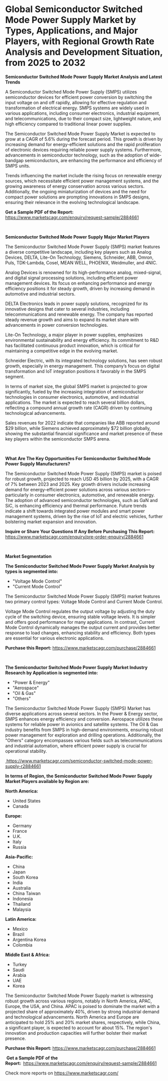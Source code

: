 <p><h1>Global Semiconductor Switched Mode Power Supply Market by Types, Applications, and Major Players, with Regional Growth Rate Analysis and Development Situation, from 2025 to 2032</h1></p><p><strong>Semiconductor Switched Mode Power Supply Market Analysis and Latest Trends</strong></p>
<p><p>A Semiconductor Switched Mode Power Supply (SMPS) utilizes semiconductor devices for efficient power conversion by switching the input voltage on and off rapidly, allowing for effective regulation and transformation of electrical energy. SMPS systems are widely used in various applications, including consumer electronics, industrial equipment, and telecommunications, due to their compact size, lightweight nature, and high efficiency compared to traditional linear power supplies.</p><p>The Semiconductor Switched Mode Power Supply Market is expected to grow at a CAGR of 5.6% during the forecast period. This growth is driven by increasing demand for energy-efficient solutions and the rapid proliferation of electronic devices requiring reliable power supply systems. Furthermore, advancements in semiconductor technology, such as the adoption of wide-bandgap semiconductors, are enhancing the performance and efficiency of SMPS units. </p><p>Trends influencing the market include the rising focus on renewable energy sources, which necessitate efficient power management systems, and the growing awareness of energy conservation across various sectors. Additionally, the ongoing miniaturization of devices and the need for compact power solutions are prompting innovations in SMPS designs, ensuring their relevance in the evolving technological landscape.</p></p>
<p><strong>Get a Sample PDF of the Report:&nbsp;</strong> <a href="https://www.marketscagr.com/enquiry/request-sample/2884661?utm_campaign=2194&utm_medium=2&utm_source=Github&utm_content=ia&utm_term=13032025&utm_id=semiconductor-switched-mode-power-supply">https://www.marketscagr.com/enquiry/request-sample/2884661</a></p>
<p>&nbsp;</p>
<p><strong>Semiconductor Switched Mode Power Supply Major Market Players</strong></p>
<p><p>The Semiconductor Switched Mode Power Supply (SMPS) market features a diverse competitive landscape, including key players such as Analog Devices, DELTA, Lite-On Technology, Siemens, Schneider, ABB, Omron, Puls, TDK-Lambda, Cosel, MEAN WELL, PHOENIX, Weidmuller, and 4NIC. </p><p>Analog Devices is renowned for its high-performance analog, mixed-signal, and digital signal processing solutions, including efficient power management devices. Its focus on enhancing performance and energy efficiency positions it for steady growth, driven by increasing demand in automotive and industrial sectors.</p><p>DELTA Electronics leads in power supply solutions, recognized for its innovative designs that cater to several industries, including telecommunications and renewable energy. The company has reported steady revenue growth and aims to expand its market share with advancements in power conversion technologies.</p><p>Lite-On Technology, a major player in power supplies, emphasizes environmental sustainability and energy efficiency. Its commitment to R&D has facilitated continuous product innovation, which is critical for maintaining a competitive edge in the evolving market.</p><p>Schneider Electric, with its integrated technology solutions, has seen robust growth, especially in energy management. This company’s focus on digital transformation and IoT integration positions it favorably in the SMPS segment.</p><p>In terms of market size, the global SMPS market is projected to grow significantly, fueled by the increasing integration of semiconductor technologies in consumer electronics, automotive, and industrial applications. The market is expected to reach several billion dollars, reflecting a compound annual growth rate (CAGR) driven by continuing technological advancements.</p><p>Sales revenues for 2022 indicate that companies like ABB reported around $29 billion, while Siemens achieved approximately $72 billion globally, showing the substantial financial significance and market presence of these key players within the semiconductor SMPS arena.</p></p>
<p>&nbsp;</p>
<p><strong>What Are The Key Opportunities For Semiconductor Switched Mode Power Supply Manufacturers?</strong></p>
<p><p>The Semiconductor Switched Mode Power Supply (SMPS) market is poised for robust growth, projected to reach USD 45 billion by 2025, with a CAGR of 7% between 2023 and 2025. Key growth drivers include increasing demand for energy-efficient power solutions across various sectors—particularly in consumer electronics, automotive, and renewable energy. The adoption of advanced semiconductor technologies, such as GaN and SiC, is enhancing efficiency and thermal performance. Future trends indicate a shift towards integrated power modules and smart power management systems, driven by the rise of IoT and electric vehicles, further bolstering market expansion and innovation.</p></p>
<p><strong>Inquire or Share Your Questions If Any Before Purchasing This Report:</strong> <a href="https://www.marketscagr.com/enquiry/pre-order-enquiry/2884661?utm_campaign=2194&utm_medium=2&utm_source=Github&utm_content=ia&utm_term=13032025&utm_id=semiconductor-switched-mode-power-supply">https://www.marketscagr.com/enquiry/pre-order-enquiry/2884661</a></p>
<p>&nbsp;</p>
<p><strong>Market Segmentation</strong></p>
<p><strong>The Semiconductor Switched Mode Power Supply Market Analysis by types is segmented into:</strong></p>
<p><ul><li>"Voltage Mode Control"</li><li>"Current Mode Control"</li></ul></p>
<p><p>The Semiconductor Switched Mode Power Supply (SMPS) market features two primary control types: Voltage Mode Control and Current Mode Control. </p><p>Voltage Mode Control regulates the output voltage by adjusting the duty cycle of the switching device, ensuring stable voltage levels. It is simpler and offers good performance for many applications. In contrast, Current Mode Control dynamically manages the output current and provides better response to load changes, enhancing stability and efficiency. Both types are essential for various electronic applications.</p></p>
<p><strong>Purchase this Report:&nbsp;</strong><a href="https://www.marketscagr.com/purchase/2884661?utm_campaign=2194&utm_medium=2&utm_source=Github&utm_content=ia&utm_term=13032025&utm_id=semiconductor-switched-mode-power-supply">https://www.marketscagr.com/purchase/2884661</a></p>
<p>&nbsp;</p>
<p><strong>The Semiconductor Switched Mode Power Supply Market Industry Research by Application is segmented into:</strong></p>
<p><ul><li>"Power & Energy"</li><li>"Aerospace"</li><li>"Oil & Gas"</li><li>"Others"</li></ul></p>
<p><p>The Semiconductor Switched Mode Power Supply (SMPS) Market has diverse applications across several sectors. In the Power & Energy sector, SMPS enhances energy efficiency and conversion. Aerospace utilizes these systems for reliable power in avionics and satellite systems. The Oil & Gas industry benefits from SMPS in high-demand environments, ensuring robust power management for exploration and drilling operations. Additionally, the "Others" category encompasses various fields such as telecommunications and industrial automation, where efficient power supply is crucial for operational stability.</p></p>
<p><a href="https://www.marketscagr.com/semiconductor-switched-mode-power-supply-r2884661?utm_campaign=2194&utm_medium=2&utm_source=Github&utm_content=ia&utm_term=13032025&utm_id=semiconductor-switched-mode-power-supply">&nbsp;https://www.marketscagr.com/semiconductor-switched-mode-power-supply-r2884661</a></p>
<p><strong>In terms of Region, the Semiconductor Switched Mode Power Supply Market Players available by Region are:</strong></p>
<p>
    <p> <strong> North America: </strong>
        <ul>
            <li>United States</li>
            <li>Canada</li>
        </ul>
        </p> 
    <p> <strong> Europe: </strong>
        <ul>
            <li>Germany</li>
            <li>France</li>
            <li>U.K.</li>
            <li>Italy</li>
            <li>Russia</li>
        </ul>
        </p> 
    <p> <strong> Asia-Pacific: </strong>
        <ul>
            <li>China</li>
            <li>Japan</li>
            <li>South Korea</li>
            <li>India</li>
            <li>Australia</li>
            <li>China Taiwan</li>
            <li>Indonesia</li>
            <li>Thailand</li>
            <li>Malaysia</li>
        </ul>
        </p> 
    <p> <strong> Latin America: </strong>
        <ul>
            <li>Mexico</li>
            <li>Brazil</li>
            <li>Argentina Korea</li>
            <li>Colombia</li>
        </ul>
        </p> 
    <p> <strong> Middle East & Africa: </strong>
        <ul>
            <li>Turkey</li>
            <li>Saudi</li>
            <li>Arabia</li>
            <li>UAE</li>
            <li>Korea</li>
        </ul>
    </p>
    </p>
<p><p>The Semiconductor Switched Mode Power Supply market is witnessing robust growth across various regions, notably in North America, APAC, Europe, the USA, and China. APAC is poised to dominate the market with a projected share of approximately 40%, driven by strong industrial demand and technological advancements. North America and Europe are anticipated to hold 25% and 20% market shares, respectively, while China, a significant player, is expected to account for about 15%. The region's innovation and production capacities will further bolster their market presence.</p></p>
<p><strong>Purchase this Report: </strong><a href="https://www.marketscagr.com/purchase/2884661?utm_campaign=2194&utm_medium=2&utm_source=Github&utm_content=ia&utm_term=13032025&utm_id=semiconductor-switched-mode-power-supply">https://www.marketscagr.com/purchase/2884661</a></p>
<p>&nbsp;<strong>Get a Sample PDF of the Report:&nbsp;&nbsp;</strong><a href="https://www.marketscagr.com/enquiry/request-sample/2884661?utm_campaign=2194&utm_medium=2&utm_source=Github&utm_content=ia&utm_term=13032025&utm_id=semiconductor-switched-mode-power-supply">https://www.marketscagr.com/enquiry/request-sample/2884661</a></p>
<p><strong></strong></p>
<p>Check more reports on <a href="https://www.marketscagr.com/?utm_campaign=2194&utm_medium=2&utm_source=Github&utm_content=ia&utm_term=13032025&utm_id=semiconductor-switched-mode-power-supply">https://www.marketscagr.com/</a></p>